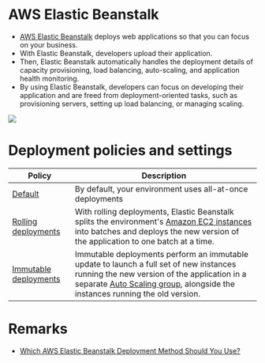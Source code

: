 # AWS Elastic Beanstalk
- [AWS Elastic Beanstalk](https://aws.amazon.com/elasticbeanstalk/) deploys web applications so that you can focus on your business.
- With Elastic Beanstalk, developers upload their application. 
- Then, Elastic Beanstalk automatically handles the deployment details of capacity provisioning, load balancing, auto-scaling, and application health monitoring. 
- By using Elastic Beanstalk, developers can focus on developing their application and are freed from deployment-oriented tasks, such as provisioning servers, setting up load balancing, or managing scaling.

![](https://d1.awsstatic.com/Product-Page-Diagram_AWS-Elastic-Beanstalk%402x.6027573605a77c0e53606d5264ec7d3053bf26af.png)

# Deployment policies and settings

| Policy                                                                                                                     | Description                                                                                                                                                                                                                                                   |
|----------------------------------------------------------------------------------------------------------------------------|---------------------------------------------------------------------------------------------------------------------------------------------------------------------------------------------------------------------------------------------------------------|
| [Default](https://docs.aws.amazon.com/elasticbeanstalk/latest/dg/using-features.rolling-version-deploy.html)               | By default, your environment uses all-at-once deployments                                                                                                                                                                                                     |
| [Rolling deployments](https://docs.aws.amazon.com/elasticbeanstalk/latest/dg/using-features.rolling-version-deploy.html)   | With rolling deployments, Elastic Beanstalk splits the environment's [Amazon EC2 instances](../3_ComputeServices/AmazonEC2/Readme.md) into batches and deploys the new version of the application to one batch at a time.                                                          |
| [Immutable deployments](https://docs.aws.amazon.com/elasticbeanstalk/latest/dg/using-features.rolling-version-deploy.html) | Immutable deployments perform an immutable update to launch a full set of new instances running the new version of the application in a separate [Auto Scaling group](../3a_AutoScaling/Readme.md), alongside the instances running the old version. |

# Remarks
- [Which AWS Elastic Beanstalk Deployment Method Should You Use?](https://blog.shikisoft.com/which_elastic_beanstalk_deployment_should_you_use/)
